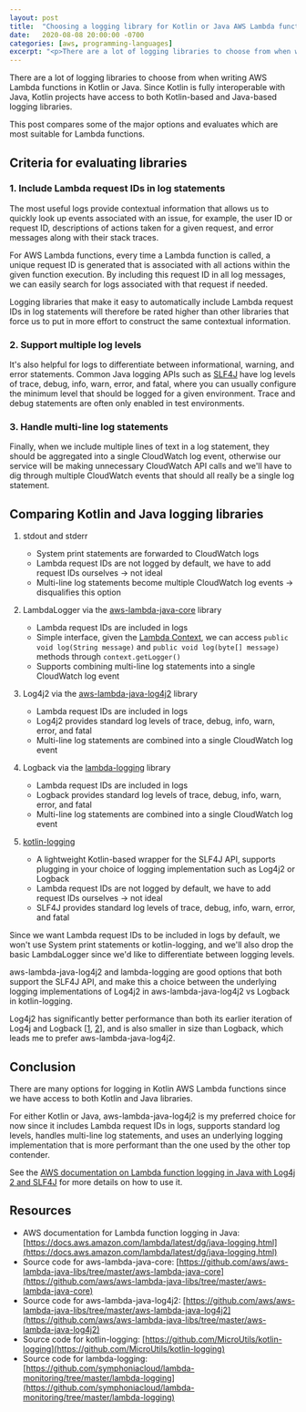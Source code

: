 ```yaml
---
layout: post
title:  "Choosing a logging library for Kotlin or Java AWS Lambda functions"
date:   2020-08-08 20:00:00 -0700
categories: [aws, programming-languages]
excerpt: "<p>There are a lot of logging libraries to choose from when writing AWS Lambda functions in Kotlin or Java.  Since Kotlin is fully interoperable with Java, Kotlin projects have access to both Kotlin-based and Java-based logging libraries.</p><p>This post compares some of the major options and evaluates which are most suitable for Lambda functions.</p>"
---
```


There are a lot of logging libraries to choose from when writing AWS Lambda functions in Kotlin or Java.  Since Kotlin is fully interoperable with Java, Kotlin projects have access to both Kotlin-based and Java-based logging libraries.

This post compares some of the major options and evaluates which are most suitable for Lambda functions.

## Criteria for evaluating libraries

### 1. Include Lambda request IDs in log statements

The most useful logs provide contextual information that allows us to quickly look up events associated with an issue, for example, the user ID or request ID, descriptions of actions taken for a given request, and error messages along with their stack traces.

For AWS Lambda functions, every time a Lambda function is called, a unique request ID is generated that is associated with all actions within the given function execution.  By including this request ID in all log messages, we can easily search for logs associated with that request if needed.

Logging libraries that make it easy to automatically include Lambda request IDs in log statements will therefore be rated higher than other libraries that force us to put in more effort to construct the same contextual information.

### 2. Support multiple log levels

It's also helpful for logs to differentiate between informational, warning, and error statements.  Common Java logging APIs such as [SLF4J](http://www.slf4j.org/) have log levels of trace, debug, info, warn, error, and fatal, where you can usually configure the minimum level that should be logged for a given environment.  Trace and debug statements are often only enabled in test environments.

### 3. Handle multi-line log statements

Finally, when we include multiple lines of text in a log statement, they should be aggregated into a single CloudWatch log event, otherwise our service will be making unnecessary CloudWatch API calls and we'll have to dig through multiple CloudWatch events that should all really be a single log statement.

## Comparing Kotlin and Java logging libraries

1. stdout and stderr

    * System print statements are forwarded to CloudWatch logs
    * Lambda request IDs are not logged by default, we have to add request IDs ourselves -> not ideal
    * Multi-line log statements become multiple CloudWatch log events -> disqualifies this option

2. LambdaLogger via the [aws-lambda-java-core](https://github.com/aws/aws-lambda-java-libs/tree/master/aws-lambda-java-core) library

    * Lambda request IDs are included in logs
    * Simple interface, given the [Lambda Context](https://docs.aws.amazon.com/lambda/latest/dg/java-context.html), we can access `public void log(String message)` and `public void log(byte[] message)` methods through `context.getLogger()`
    * Supports combining multi-line log statements into a single CloudWatch log event

3. Log4j2 via the [aws-lambda-java-log4j2](https://github.com/aws/aws-lambda-java-libs/tree/master/aws-lambda-java-log4j2) library

    * Lambda request IDs are included in logs
    * Log4j2 provides standard log levels of trace, debug, info, warn, error, and fatal
    * Multi-line log statements are combined into a single CloudWatch log event

4. Logback via the [lambda-logging](https://github.com/symphoniacloud/lambda-monitoring/tree/master/lambda-logging) library

    * Lambda request IDs are included in logs
    * Logback provides standard log levels of trace, debug, info, warn, error, and fatal
    * Multi-line log statements are combined into a single CloudWatch log event

5. [kotlin-logging](https://github.com/MicroUtils/kotlin-logging)

    * A lightweight Kotlin-based wrapper for the SLF4J API, supports plugging in your choice of logging implementation such as Log4j2 or Logback
    * Lambda request IDs are not logged by default, we have to add request IDs ourselves -> not ideal
    * SLF4J provides standard log levels of trace, debug, info, warn, error, and fatal

Since we want Lambda request IDs to be included in logs by default, we won't use System print statements or kotlin-logging, and we'll also drop the basic LambdaLogger since we'd like to differentiate between logging levels.

aws-lambda-java-log4j2 and lambda-logging are good options that both support the SLF4J API, and make this a choice between the underlying logging implementations of Log4j2 in aws-lambda-java-log4j2 vs Logback in kotlin-logging.

Log4j2 has significantly better performance than both its earlier iteration of Log4j and Logback [[1](https://stackify.com/compare-java-logging-frameworks/), [2](https://logging.apache.org/log4j/log4j-2.2/performance.html)], and is also smaller in size than Logback, which leads me to prefer aws-lambda-java-log4j2.

## Conclusion

There are many options for logging in Kotlin AWS Lambda functions since we have access to both Kotlin and Java libraries.

For either Kotlin or Java, aws-lambda-java-log4j2 is my preferred choice for now since it includes Lambda request IDs in logs, supports standard log levels, handles multi-line log statements, and uses an underlying logging implementation that is more performant than the one used by the other top contender.

See the [AWS documentation on Lambda function logging in Java with Log4j 2 and SLF4J](https://docs.aws.amazon.com/lambda/latest/dg/java-logging.html#java-logging-log4j2) for more details on how to use it.

## Resources

* AWS documentation for Lambda function logging in Java: [https://docs.aws.amazon.com/lambda/latest/dg/java-logging.html](https://docs.aws.amazon.com/lambda/latest/dg/java-logging.html)
* Source code for aws-lambda-java-core: [https://github.com/aws/aws-lambda-java-libs/tree/master/aws-lambda-java-core](https://github.com/aws/aws-lambda-java-libs/tree/master/aws-lambda-java-core)
* Source code for aws-lambda-java-log4j2: [https://github.com/aws/aws-lambda-java-libs/tree/master/aws-lambda-java-log4j2](https://github.com/aws/aws-lambda-java-libs/tree/master/aws-lambda-java-log4j2)
* Source code for kotlin-logging: [https://github.com/MicroUtils/kotlin-logging](https://github.com/MicroUtils/kotlin-logging)
* Source code for lambda-logging: [https://github.com/symphoniacloud/lambda-monitoring/tree/master/lambda-logging](https://github.com/symphoniacloud/lambda-monitoring/tree/master/lambda-logging)
